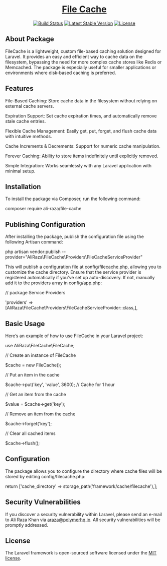 <h1 align="center"><a href="https://github.com/AliRazakhan5/file-cache" target="_blank">File Cache</a></h1>

<p align="center">
<a href="https://github.com/AliRazakhan5/file-cache"><img src="https://travis-ci.org/laravel/framework.svg" alt="Build Status"></a>
<a href="https://github.com/AliRazakhan5/file-cache"><img src="https://img.shields.io/packagist/v/laravel/framework" alt="Latest Stable Version"></a>
<a href="https://github.com/AliRazakhan5/file-cache"><img src="https://img.shields.io/packagist/l/laravel/framework" alt="License"></a>
</p>

## About Package

FileCache is a lightweight, custom file-based caching solution designed for Laravel. It provides an easy and efficient way to cache data on the filesystem, bypassing the need for more complex cache stores like Redis or Memcached. The package is especially useful for smaller applications or environments where disk-based caching is preferred.

## Features

File-Based Caching: Store cache data in the filesystem without relying on external cache servers.

Expiration Support: Set cache expiration times, and automatically remove stale cache entries.

Flexible Cache Management: Easily get, put, forget, and flush cache data with intuitive methods.

Cache Increments & Decrements: Support for numeric cache manipulation.

Forever Caching: Ability to store items indefinitely until explicitly removed.

Simple Integration: Works seamlessly with any Laravel application with minimal setup.

## Installation

To install the package via Composer, run the following command:

composer require ali-raza/file-cache

## Publishing Configuration

After installing the package, publish the configuration file using the following Artisan command:

php artisan vendor:publish --provider="AliRaza\FileCache\Providers\FileCacheServiceProvider"

This will publish a configuration file at config/filecache.php, allowing you to customize the cache directory. Ensure that the service provider is registered automatically if you’ve set up auto-discovery. If not, manually add it to the providers array in config/app.php:

// package Service Providers

'providers' => [AliRaza\FileCache\Providers\FileCacheServiceProvider::class,],

## Basic Usage

Here’s an example of how to use FileCache in your Laravel project:

use AliRaza\FileCache\FileCache;

// Create an instance of FileCache

$cache = new FileCache();

// Put an item in the cache

$cache->put('key', 'value', 3600); // Cache for 1 hour

// Get an item from the cache

$value = $cache->get('key');

// Remove an item from the cache

$cache->forget('key');

// Clear all cached items

$cache->flush();

## Configuration

The package allows you to configure the directory where cache files will be stored by editing config/filecache.php:

return ['cache_directory' => storage_path('framework/cache/filecache'),];

## Security Vulnerabilities

If you discover a security vulnerability within Laravel, please send an e-mail to Ali Raza Khan via [araza@polymerhq.io](mailto:taylor@laravel.com). All security vulnerabilities will be promptly addressed.

## License

The Laravel framework is open-sourced software licensed under the [MIT license](https://opensource.org/licenses/MIT).
